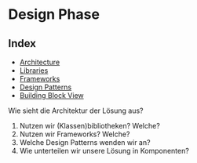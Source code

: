 # Design Phase

## Index

- [Architecture](/Pages/3Design/3.1.0Architecture.md)
- [Libraries](/Pages/3Design/3.2.0Libraries.md)
- [Frameworks](/Pages/3Design/3.3.0Frameworks.md)
- [Design Patterns](/Pages/3Design/3.4.0DesignPatterns.md)
- [Building Block View](/Pages/3Design/3.5.0BuildingBlockView.md)






Wie sieht die Architektur der Lösung aus?
1. Nutzen wir (Klassen)bibliotheken? Welche?
2. Nutzen wir Frameworks? Welche?
3. Welche Design Patterns wenden wir an?
4. Wie unterteilen wir unsere Lösung in Komponenten?

